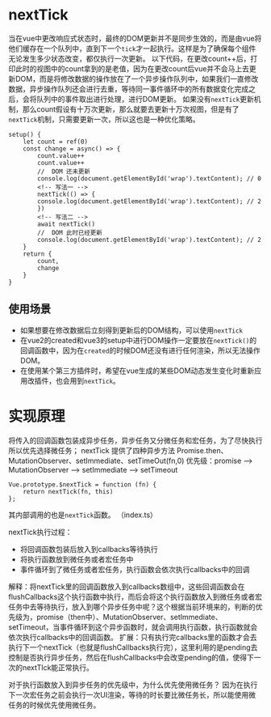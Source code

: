 # nextTick
当在vue中更改响应式状态时，最终的DOM更新并不是同步生效的，而是由vue将他们缓存在一个队列中，直到下一个`tick`才一起执行。这样是为了确保每个组件无论发生多少状态改变，都仅执行一次更新。
以下代码，在更改count++后，打印此时的视图中的count拿到的是老值，因为在更改count后vue并不会马上去更新DOM，而是将修改数据的操作放在了一个异步操作队列中，如果我们一直修改数据，异步操作队列还会进行去重，等待同一事件循环中的所有数据变化完成之后，会将队列中的事件取出进行处理，进行DOM更新。
如果没有`nextTick`更新机制，那么count假设有十万次更新，那么就要去更新十万次视图，但是有了`nextTick`机制，只需要更新一次，所以这也是一种优化策略。
```
setup() {
    let count = ref(0)
    const change = async() => {
        count.value++
        count.value++
        //  DOM 还未更新
        console.log(document.getElementById('wrap').textContent); // 0
        <!-- 写法一 -->
        nextTick(() => {
        console.log(document.getElementById('wrap').textContent); // 2
        })
        <!-- 写法二 -->
        await nextTick()
        //  DOM 此时已经更新
        console.log(document.getElementById('wrap').textContent); // 2
    }
    return {
        count,
        change
    }
}
```
## 使用场景
- 如果想要在修改数据后立刻得到更新后的DOM结构，可以使用`nextTick`
- 在vue2的created和vue3的setup中进行DOM操作一定要放在`nextTick()`的回调函数中，因为在`created`的时候DOM还没有进行任何渲染，所以无法操作DOM。
- 在使用某个第三方插件时，希望在vue生成的某些DOM动态发生变化时重新应用改插件，也会用到`nextTick`。


# 实现原理
将传入的回调函数包装成异步任务，异步任务又分微任务和宏任务，为了尽快执行所以优先选择微任务； nextTick 提供了四种异步方法 Promise.then、MutationObserver、setImmediate、setTimeOut(fn,0)
优先级：promise ——> MutationObserver ——> setImmediate ——> setTimeout

```
Vue.prototype.$nextTick = function (fn) {
    return nextTick(fn, this)
};
```
其内部调用的也是`nextTick`函数。 （index.ts）

nextTick执行过程：
- 将回调函数包装后放入到callbacks等待执行
- 将执行函数放到微任务或者宏任务中
- 事件循环到了微任务或者宏任务，执行函数会依次执行callbacks中的回调


解释：将nextTick里的回调函数放入到callbacks数组中，这些回调函数会在flushCallbacks这个执行函数中执行，而后会将这个执行函数放入到微任务或者宏任务中去等待执行，放入到哪个异步任务中呢？这个根据当前环境来的，判断的优先级为，promise（then中）、MutationObserver、setImmediate、setTimeout，当事件循环到这个异步函数时，就会调用执行函数，执行函数就会依次执行callbacks中的回调函数。
扩展：只有执行完callbacks里的函数才会去执行下一个nextTick（也就是flushCallbacks执行完），这里利用的是pending去控制是否执行异步任务，然后在flushCallbacks中会改变pending的值，使得下一次的nextTIck能正常执行。

对于执行函数放入到异步任务的优先级中，为什么优先使用微任务？
因为在执行下一次宏任务之前会执行一次UI渲染，等待的时长要比微任务长，所以能使用微任务的时候优先使用微任务。